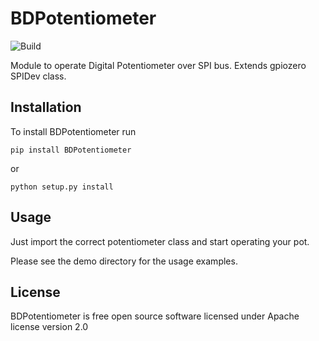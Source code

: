 # BDPotentiometer

![Build](https://github.com/bond-anton/BDPotentiometer/actions/workflows/python-package.yml/badge.svg)

Module to operate Digital Potentiometer over SPI bus. Extends gpiozero SPIDev class.

## Installation

To install BDPotentiometer run
```shell
pip install BDPotentiometer
```
or
```shell
python setup.py install
```
## Usage

Just import the correct potentiometer class and start operating your pot. 

Please see the demo directory for the usage examples.

## License

BDPotentiometer is free open source software licensed under Apache license version 2.0